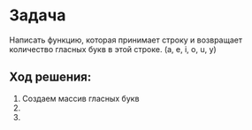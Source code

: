 # Задача
Написать функцию, которая принимает строку и возвращает количество
гласных букв в этой строке. (a, e, i, o, u, y)


## Ход решения:
1.  Создаем массив гласных букв
2. 
3. 